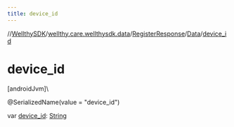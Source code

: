 ```yaml
---
title: device_id
---
```

//[WellthySDK](../../../../index.html)/[wellthy.care.wellthysdk.data](../../index.html)/[RegisterResponse](../index.html)/[Data](index.html)/[device_id](device_id.html)



# device_id



[androidJvm]\




@SerializedName(value = "device_id")



var [device_id](device_id.html): [String](https://kotlinlang.org/api/latest/jvm/stdlib/kotlin/-string/index.html)




